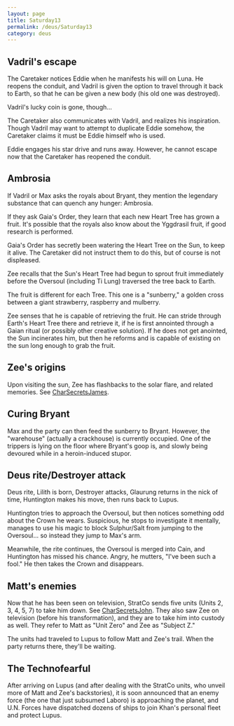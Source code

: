 ```yaml
---
layout: page
title: Saturday13
permalink: /deus/Saturday13
category: deus
---
```

## Vadril's escape

The Caretaker notices Eddie when he manifests his will on Luna. He reopens the conduit, and Vadril is given the option to travel through it back to Earth, so that he can be given a new body (his old one was destroyed).

Vadril's lucky coin is gone, though...

The Caretaker also communicates with Vadril, and realizes his inspiration. Though Vadril may want to attempt to duplicate Eddie somehow, the Caretaker claims it must be Eddie himself who is used.

Eddie engages his star drive and runs away. However, he cannot escape now that the Caretaker has reopened the conduit.


## Ambrosia

If Vadril or Max asks the royals about Bryant, they mention the legendary substance that can quench any hunger: Ambrosia.

If they ask Gaia's Order, they learn that each new Heart Tree has grown a fruit. It's possible that the royals also know about the Yggdrasil fruit, if good research is performed.

Gaia's Order has secretly been watering the Heart Tree on the Sun, to keep it alive. The Caretaker did not instruct them to do this, but of course is not displeased.

Zee recalls that the Sun's Heart Tree had begun to sprout fruit immediately before the Oversoul (including Ti Lung) traversed the tree back to Earth.

The fruit is different for each Tree. This one is a &quot;sunberry,&quot; a golden cross between a giant strawberry, raspberry and mulberry.

Zee senses that he is capable of retrieving the fruit. He can stride through Earth's Heart Tree there and retrieve it, if he is first annointed through a Gaian ritual (or possibly other creative solution). If he does not get anointed, the Sun incinerates him, but then he reforms and is capable of existing on the sun long enough to grab the fruit.


## Zee's origins

Upon visiting the sun, Zee has flashbacks to the solar flare, and related memories. See [CharSecretsJames](CharSecretsJames).


## Curing Bryant

Max and the party can then feed the sunberry to Bryant. However, the &quot;warehouse&quot; (actually a crackhouse) is currently occupied. One of the trippers is lying on the floor where Bryant's goop is, and slowly being devoured while in a heroin-induced stupor.


## Deus rite/Destroyer attack

Deus rite, Lilith is born, Destroyer attacks, Glaurung returns in the nick of time, Huntington makes his move, then runs back to Lupus.

Huntington tries to approach the Oversoul, but then notices something odd about the Crown he wears. Suspicious, he stops to investigate it mentally, manages to use his magic to block Sulphur/Salt from jumping to the Oversoul... so instead they jump to Max's arm.

Meanwhile, the rite continues, the Oversoul is merged into Cain, and Huntington has missed his chance. Angry, he mutters, &quot;I've been such a fool.&quot; He then takes the Crown and disappears.


## Matt's enemies

Now that he has been seen on television, StratCo sends five units (Units 2, 3, 4, 5, 7) to take him down. See [CharSecretsJohn](CharSecretsJohn). They also saw Zee on television (before his transformation), and they are to take him into custody as well. They refer to Matt as &quot;Unit Zero&quot; and Zee as &quot;Subject Z.&quot;

The units had traveled to Lupus to follow Matt and Zee's trail. When the party returns there, they'll be waiting.


## The Technofearful

After arriving on Lupus (and after dealing with the StratCo units, who unveil more of Matt and Zee's backstories), it is soon announced that an enemy force (the one that just subsumed Laboro) is approaching the planet, and U.N. Forces have dispatched dozens of ships to join Khan's personal fleet and protect Lupus.

